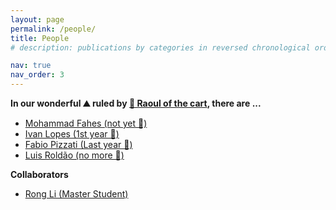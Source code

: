 ```yaml
---
layout: page
permalink: /people/
title: People
# description: publications by categories in reversed chronological order. generated by jekyll-scholar.

nav: true
nav_order: 3
---
```

<b>In our wonderful ⛰️ ruled by <a href="https://team.inria.fr/rits/membres/raoul-de-charette/">🤴 Raoul of the cart</a>, there are ...</b>
<ul>
    <li><a href="https://mfahes.github.io/">Mohammad Fahes (not yet 🐒)</a></li>
    <li><a href="#">Ivan Lopes (1st year 🐒)</a></li>
    <li><a href="https://fabvio.github.io/">Fabio Pizzati (Last year 🐒)</a></li>
    <li><a href="https://team.inria.fr/rits/membres/luis-roldao-jimenez/">Luis Roldão (no more 🐒)</a></li>
</ul>

<b>Collaborators</b>
<ul>
    <li><a href="https://rongli.tech/">Rong Li (Master Student)</a></li>
</ul>